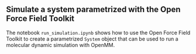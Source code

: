 ## Simulate a system parametrized with the Open Force Field Toolkit

The notebook `run_simulation.ipynb` shows how to use the Open Force Field Toolkit to create a parametrized `System` object that can be used to run a molecular dynamic simulation with OpenMM.
